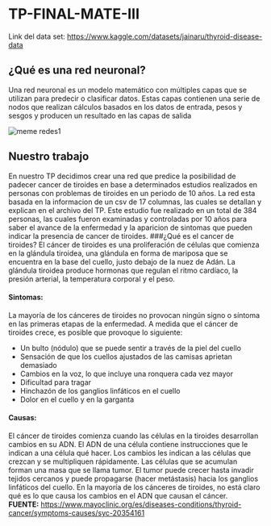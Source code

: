 # TP-FINAL-MATE-III

Link del data set: https://www.kaggle.com/datasets/jainaru/thyroid-disease-data

## ¿Qué es una red neuronal?
Una red neuronal es un modelo matemático con múltiples capas que se utilizan para predecir o clasificar datos. Estas capas contienen una serie de nodos que realizan cálculos basados en los datos de entrada, pesos y sesgos y producen un resultado en las capas de salida

![meme redes1](https://github.com/DawnHarper/TP-FINAL-MATE-III/assets/113646082/34042e9a-000f-4bc8-a564-81729b638412)


## Nuestro trabajo
En nuestro TP decidimos crear una red que predice la posibilidad de padecer cancer de tiroides en base a determinados estudios realizados en personas con problemas de tiroides en un periodo de 10 años. La red esta basada en la informacion de un csv de 17 columnas, las cuales se detallan y explican en el archivo del TP. Este estudio fue realizado en un total de 384 personas, las cuales fueron examinadas y controladas por 10 años para saber el avance de la enfermedad y la aparicion de sintomas que pueden indicar la presencia de cancer de tiroides. 
###¿Qué es el cancer de tiroides?
El cáncer de tiroides es una proliferación de células que comienza en la glándula tiroidea, una glándula en forma de mariposa que se encuentra en la base del cuello, justo debajo de la nuez de Adán. La glándula tiroidea produce hormonas que regulan el ritmo cardíaco, la presión arterial, la temperatura corporal y el peso.
#### Sintomas:
La mayoría de los cánceres de tiroides no provocan ningún signo o síntoma en las primeras etapas de la enfermedad. A medida que el cáncer de tiroides crece, es posible que provoque lo siguiente:
- Un bulto (nódulo) que se puede sentir a través de la piel del cuello
- Sensación de que los cuellos ajustados de las camisas aprietan demasiado
- Cambios en la voz, lo que incluye una ronquera cada vez mayor
- Dificultad para tragar
- Hinchazón de los ganglios linfáticos en el cuello
- Dolor en el cuello y en la garganta
#### Causas:
El cáncer de tiroides comienza cuando las células en la tiroides desarrollan cambios en su ADN. El ADN de una célula contiene instrucciones que le indican a una célula qué hacer. Los cambios les indican a las células que crezcan y se multipliquen rápidamente.  Las células que se acumulan forman una masa que se llama tumor.
El tumor puede crecer hasta invadir tejidos cercanos y puede propagarse (hacer metástasis) hacia los ganglios linfáticos del cuello. 
En la mayoría de los cánceres de tiroides, no está claro qué es lo que causa los cambios en el ADN que causan el cáncer. <br>
**FUENTE:** https://www.mayoclinic.org/es/diseases-conditions/thyroid-cancer/symptoms-causes/syc-20354161
